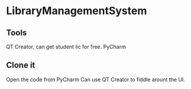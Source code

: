 # LibraryManagementSystem


## Tools
QT Creator, can get student lic for free.
PyCharm


## Clone it
Open the code from PyCharm
Can use QT Creator to fiddle arount the UI.


